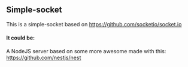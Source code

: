 ## Simple-socket
This is a simple-socket based on https://github.com/socketio/socket.io
#### It could be:
A NodeJS server based on some more awesome made with this:  https://github.com/nestjs/nest
